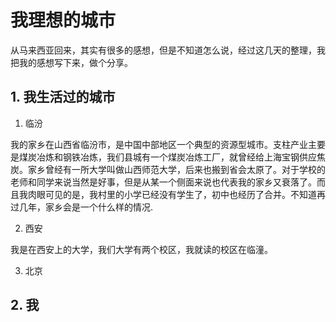 # 我理想的城市

从马来西亚回来，其实有很多的感想，但是不知道怎么说，经过这几天的整理，我把我的感想写下来，做个分享。

## 1. 我生活过的城市

1. 临汾

我的家乡在山西省临汾市，是中国中部地区一个典型的资源型城市。支柱产业主要是煤炭冶炼和钢铁冶炼，我们县城有一个煤炭冶炼工厂，就曾经给上海宝钢供应焦炭。家乡曾经有一所大学叫做山西师范大学，后来也搬到省会太原了。对于学校的老师和同学来说当然是好事，但是从某一个侧面来说也代表我的家乡又衰落了。而且我肉眼可见的是，我村里的小学已经没有学生了，初中也经历了合并。不知道再过几年，家乡会是一个什么样的情况.


2. 西安

我是在西安上的大学，我们大学有两个校区，我就读的校区在临潼。

3. 北京




## 2. 我